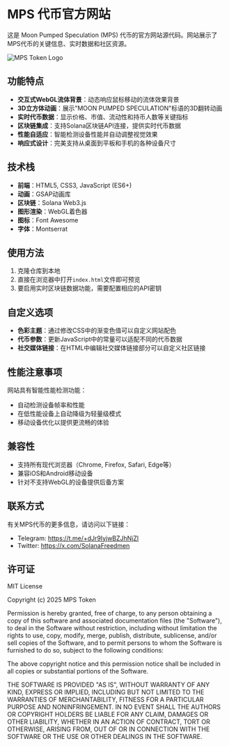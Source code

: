 # MPS 代币官方网站

这是 Moon Pumped Speculation (MPS) 代币的官方网站源代码。网站展示了MPS代币的关键信息、实时数据和社区资源。

![MPS Token Logo](https://placeholder-for-logo-url.com)

## 功能特点

- **交互式WebGL流体背景**：动态响应鼠标移动的流体效果背景
- **3D立方体动画**：展示"MOON PUMPED SPECULATION"标语的3D翻转动画
- **实时代币数据**：显示价格、市值、流动性和持币人数等关键指标
- **区块链集成**：支持Solana区块链API连接，提供实时代币数据
- **性能自适应**：智能检测设备性能并自动调整视觉效果
- **响应式设计**：完美支持从桌面到平板和手机的各种设备尺寸

## 技术栈

- **前端**：HTML5, CSS3, JavaScript (ES6+)
- **动画**：GSAP动画库
- **区块链**：Solana Web3.js
- **图形渲染**：WebGL着色器
- **图标**：Font Awesome
- **字体**：Montserrat

## 使用方法

1. 克隆仓库到本地
2. 直接在浏览器中打开`index.html`文件即可预览
3. 要启用实时区块链数据功能，需要配置相应的API密钥

## 自定义选项

- **色彩主题**：通过修改CSS中的渐变色值可以自定义网站配色
- **代币参数**：更新JavaScript中的常量可以适配不同的代币数据
- **社交媒体链接**：在HTML中编辑社交媒体链接部分可以自定义社区链接

## 性能注意事项

网站具有智能性能检测功能：
- 自动检测设备帧率和性能
- 在低性能设备上自动降级为轻量级模式
- 移动设备优化以提供更流畅的体验

## 兼容性

- 支持所有现代浏览器（Chrome, Firefox, Safari, Edge等）
- 兼容iOS和Android移动设备
- 针对不支持WebGL的设备提供后备方案

## 联系方式

有关MPS代币的更多信息，请访问以下链接：
- Telegram: https://t.me/+dJr9IyjwBZJhNjZl
- Twitter: https://x.com/SolanaFreedmen

## 许可证

MIT License

Copyright (c) 2025 MPS Token

Permission is hereby granted, free of charge, to any person obtaining a copy
of this software and associated documentation files (the "Software"), to deal
in the Software without restriction, including without limitation the rights
to use, copy, modify, merge, publish, distribute, sublicense, and/or sell
copies of the Software, and to permit persons to whom the Software is
furnished to do so, subject to the following conditions:

The above copyright notice and this permission notice shall be included in all
copies or substantial portions of the Software.

THE SOFTWARE IS PROVIDED "AS IS", WITHOUT WARRANTY OF ANY KIND, EXPRESS OR
IMPLIED, INCLUDING BUT NOT LIMITED TO THE WARRANTIES OF MERCHANTABILITY,
FITNESS FOR A PARTICULAR PURPOSE AND NONINFRINGEMENT. IN NO EVENT SHALL THE
AUTHORS OR COPYRIGHT HOLDERS BE LIABLE FOR ANY CLAIM, DAMAGES OR OTHER
LIABILITY, WHETHER IN AN ACTION OF CONTRACT, TORT OR OTHERWISE, ARISING FROM,
OUT OF OR IN CONNECTION WITH THE SOFTWARE OR THE USE OR OTHER DEALINGS IN THE
SOFTWARE. 